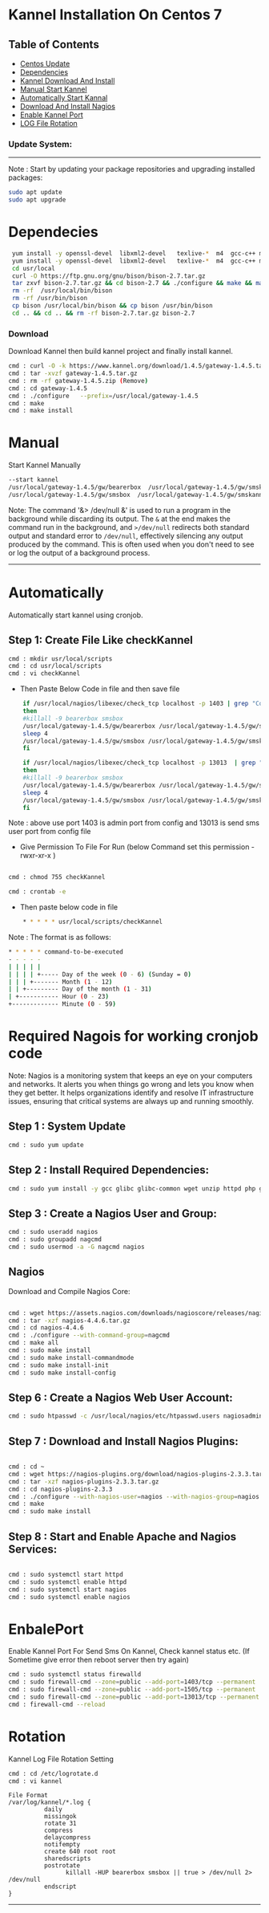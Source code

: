 # Kannel Installation On Centos 7

## Table of Contents

- [Centos Update](#Update)
- [Dependencies](#Dependecies)
- [Kannel Download And Install](#Download)
- [Manual Start Kannel](#Manual)
- [Automatically Start Kannal](#Automatically)
- [Download And Install Nagios](#Nagios)
- [Enable Kannel Port](#EnablePort)
- [LOG File Rotation](#Rotation)


### Update System:
----------------------

Note : Start by updating your package repositories and upgrading installed packages:
```sh
sudo apt update
sudo apt upgrade
```

# Dependecies
```sh
 yum install -y openssl-devel  libxml2-devel   texlive-*  m4  gcc-c++ make
 yum install -y openssl-devel  libxml2-devel   texlive-*  m4  gcc-c++ make
 cd usr/local
 curl -O https://ftp.gnu.org/gnu/bison/bison-2.7.tar.gz
 tar zxvf bison-2.7.tar.gz && cd bison-2.7 && ./configure && make && make install && cd src
 rm -rf  /usr/local/bin/bison 
 rm -rf /usr/bin/bison
 cp bison /usr/local/bin/bison && cp bison /usr/bin/bison
 cd .. && cd .. && rm -rf bison-2.7.tar.gz bison-2.7 
```
### Download
Download Kannel then build kannel project and finally install kannel.
```sh
cmd : curl -O -k https://www.kannel.org/download/1.4.5/gateway-1.4.5.tar.gz
cmd : tar -xvzf gateway-1.4.5.tar.gz
cmd : rm -rf gateway-1.4.5.zip (Remove)
cmd : cd gateway-1.4.5
cmd : ./configure   --prefix=/usr/local/gateway-1.4.5
cmd : make
cmd : make install
```

# Manual
Start Kannel Manually
```sh		
--start kannel
/usr/local/gateway-1.4.5/gw/bearerbox  /usr/local/gateway-1.4.5/gw/smskannel.conf &> /dev/null &
/usr/local/gateway-1.4.5/gw/smsbox  /usr/local/gateway-1.4.5/gw/smskannel.conf &> /dev/null &
```
Note:
The command '&> /dev/null &' is used to run a program in the background while discarding its output. The `&` at the end makes the command run in the background, and `>/dev/null` redirects both standard output and standard error to `/dev/null`, effectively silencing any output produced by the command. This is often used when you don't need to see or log the output of a background process.

*******************************************************************************************************************************
# Automatically
Automatically start kannel using cronjob.

## Step 1: Create File Like checkKannel
```sh
cmd : mkdir usr/local/scripts
cmd : cd usr/local/scripts
cmd : vi checkKannel
```	
- Then Paste Below Code in file and then save file
```sh
	if /usr/local/nagios/libexec/check_tcp localhost -p 1403 | grep "Connection refused"
	then
	#killall -9 bearerbox smsbox
	/usr/local/gateway-1.4.5/gw/bearerbox /usr/local/gateway-1.4.5/gw/smskannel.conf &> /dev/null &
	sleep 4
	/usr/local/gateway-1.4.5/gw/smsbox /usr/local/gateway-1.4.5/gw/smskannel.conf &> /dev/null &
	fi

	if /usr/local/nagios/libexec/check_tcp localhost -p 13013  | grep "Connection refused"
	then
	#killall -9 bearerbox smsbox
	/usr/local/gateway-1.4.5/gw/bearerbox /usr/local/gateway-1.4.5/gw/smskannel.conf &> /dev/null &
	sleep 4
	/usr/local/gateway-1.4.5/gw/smsbox /usr/local/gateway-1.4.5/gw/smskannel.conf &> /dev/null &
	fi
 ```
 
Note : above use port 1403 is admin port from config and 13013 is send sms user port from config file
	
- Give Permission To File For Run (below Command set this permission -rwxr-xr-x )
```sh

cmd : chmod 755 checkKannel
```
```sh
cmd : crontab -e
```
- Then paste below code in file
```sh	
	* * * * * usr/local/scripts/checkKannel
```
Note : The format is as follows:
```sh
* * * * * command-to-be-executed
- - - - -
| | | | |
| | | | +----- Day of the week (0 - 6) (Sunday = 0)
| | | +------- Month (1 - 12)
| | +--------- Day of the month (1 - 31)
| +----------- Hour (0 - 23)
+------------- Minute (0 - 59)
```
# Required Nagois for working cronjob code
Note:
Nagios is a monitoring system that keeps an eye on your computers and networks. It alerts you when things go wrong and lets you know when they get better. It helps organizations identify and resolve IT infrastructure issues, ensuring that critical systems are always up and running smoothly.

## Step 1 : System Update
```sh
cmd : sudo yum update
```
## Step 2 : Install Required Dependencies:
```sh
cmd : sudo yum install -y gcc glibc glibc-common wget unzip httpd php gd gd-devel perl postfix
```
## Step 3 : Create a Nagios User and Group:
```sh
cmd : sudo useradd nagios
cmd : sudo groupadd nagcmd
cmd : sudo usermod -a -G nagcmd nagios
```

## Nagios
Download and Compile Nagios Core:
```sh

cmd : wget https://assets.nagios.com/downloads/nagioscore/releases/nagios-4.4.6.tar.gz
cmd : tar -xzf nagios-4.4.6.tar.gz
cmd : cd nagios-4.4.6
cmd : ./configure --with-command-group=nagcmd
cmd : make all
cmd : sudo make install
cmd : sudo make install-commandmode
cmd : sudo make install-init
cmd : sudo make install-config
```

## Step 6 : Create a Nagios Web User Account:
```sh
cmd : sudo htpasswd -c /usr/local/nagios/etc/htpasswd.users nagiosadmin
```
## Step 7 : Download and Install Nagios Plugins:
```sh

cmd : cd ~
cmd : wget https://nagios-plugins.org/download/nagios-plugins-2.3.3.tar.gz
cmd : tar -xzf nagios-plugins-2.3.3.tar.gz
cmd : cd nagios-plugins-2.3.3
cmd : ./configure --with-nagios-user=nagios --with-nagios-group=nagios
cmd : make
cmd : sudo make install
```
## Step 8 : Start and Enable Apache and Nagios Services:
```sh

cmd : sudo systemctl start httpd
cmd : sudo systemctl enable httpd
cmd : sudo systemctl start nagios
cmd : sudo systemctl enable nagios
```


# EnbalePort 
Enable Kannel Port For Send Sms On Kannel, Check kannel status etc. (If Sometime give error then reboot server then try again)
```sh
cmd : sudo systemctl status firewalld
cmd : sudo firewall-cmd --zone=public --add-port=1403/tcp --permanent
cmd : sudo firewall-cmd --zone=public --add-port=1505/tcp --permanent
cmd : sudo firewall-cmd --zone=public --add-port=13013/tcp --permanent
cmd : firewall-cmd --reload
```

# Rotation
Kannel Log File Rotation Setting
```sh
cmd : cd /etc/logrotate.d
cmd : vi kannel
```

	File Format
	/var/log/kannel/*.log {
              daily
              missingok
              rotate 31
              compress
              delaycompress
              notifempty
              create 640 root root
              sharedscripts
              postrotate
                    killall -HUP bearerbox smsbox || true > /dev/null 2> /dev/null
              endscript
	}

----------------------------------------------------------------------------
